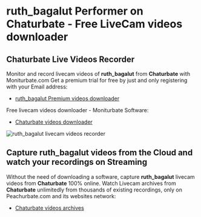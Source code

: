 # ruth_bagalut Performer on Chaturbate - Free LiveCam videos downloader

## Chaturbate Live Videos Recorder

Monitor and record livecam videos of **ruth_bagalut** from **Chaturbate** with Moniturbate.com
Get a premium trial for free by just and only registering with your Email address:
* [ruth_bagalut Premium videos downloader](https://moniturbate.com/request-demo-licence-key.html)

Free livecam videos downloader - Moniturbate Software:
* [Chaturbate videos downloader](https://moniturbate.com/moniturbate-download-software.html)

![ruth_bagalut livecam videos recorder](https://peachurnet.com/templates/moniturbate-software.png)


## Capture ruth_bagalut videos from the Cloud and watch your recordings on Streaming

Without the need of downloading a software, capture **ruth_bagalut** livecam videos from **Chaturbate** 100% online.
Watch Livecam archives from **Chaturbate** unlimitedly from thousands of existing recordings, only on Peachurbate.com and its websites network:
* [Chaturbate videos archives](https://peachurnet.com/)